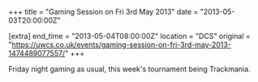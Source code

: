 +++
title = "Gaming Session on Fri 3rd May 2013"
date = "2013-05-03T20:00:00Z"

[extra]
end_time = "2013-05-04T08:00:00Z"
location = "DCS"
original = "https://uwcs.co.uk/events/gaming-session-on-fri-3rd-may-2013-1474489077557/"
+++

Friday night gaming as usual, this week's tournament being Trackmania.

